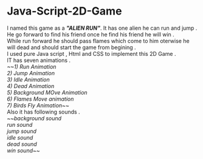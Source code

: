 # Java-Script-2D-Game
I named this game as a **_"ALIEN RUN"_**. It has one alien he can run and jump . <br>
He go forward to find his friend once he find his friend he will win . <br>
While run forward he should pass flames which come to him oterwise he will dead and should start the game from begining .<br>
I used pure Java script , Html and CSS to implement this 2D Game .<br>
IT has seven animations .<br>
  _~~1) Run Animation_<br>
  _2) Jump Animation_<br>
  _3) Idle Animation_<br>
  _4) Dead Animation_<br>
  _5) Background MOve Animation_<br>
  _6) Flames Move animation_<br>
  _7) Birds Fly Animation~~_<br>
Also it has following sounds . <br>
  _~~background sound_<br>
  _run sound_<br>
  _jump sound_<br>
  _idle sound_  <br>
  _dead sound_ <br>
  _win sound~~_<br>
